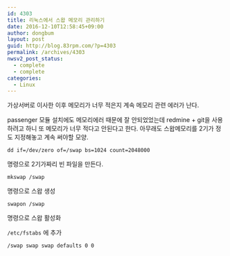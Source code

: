 ```yaml
---
id: 4303
title: 리눅스에서 스왑 메모리 관리하기
date: 2016-12-10T12:58:45+09:00
author: dongbum
layout: post
guid: http://blog.83rpm.com/?p=4303
permalink: /archives/4303
nwsv2_post_status:
  - complete
  - complete
categories:
  - Linux
---
```


가상서버로 이사한 이후 메모리가 너무 적은지 계속 메모리 관련 에러가 난다.

passenger 모듈 설치에도 메모리에러 때문에 잘 안되었었는데 redmine + git을 사용하려고 하니 또 메모리가 너무 적다고 안된다고 한다. 아무래도 스왑메모리를 2기가 정도 지정해놓고 계속 써야할 모양.

`dd if=/dev/zero of=/swap bs=1024 count=2048000`

명령으로 2기가짜리 빈 파일을 만든다.

`mkswap /swap`

명령으로 스왑 생성

`swapon /swap`

명령으로 스왑 활성화

`/etc/fstabs` 에 추가

`/swap swap swap defaults 0 0`
